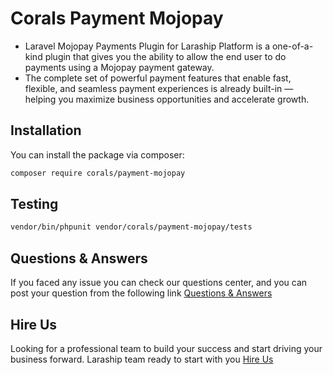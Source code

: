 # Corals Payment Mojopay

* Laravel Mojopay Payments Plugin for Laraship Platform is a one-of-a-kind plugin that gives you the ability to allow the end user to do payments using a Mojopay payment gateway.
* The complete set of powerful payment features that enable fast, flexible, and seamless payment experiences is already built-in — helping you maximize business opportunities and accelerate growth.

## Installation

You can install the package via composer:

```bash
composer require corals/payment-mojopay
```

## Testing

```bash
vendor/bin/phpunit vendor/corals/payment-mojopay/tests 
```

## Questions & Answers
If you faced any issue you can check our questions center, and you can post your question from the following link
[Questions & Answers](https://www.laraship.com/laraship-questions/)  

## Hire Us
Looking for a professional team to build your success and start driving your business forward.
Laraship team ready to start with you [Hire Us](https://www.laraship.com/contact)
